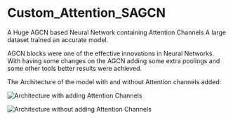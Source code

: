 # Custom_Attention_SAGCN
A Huge AGCN based Neural Network containing Attention Channels
A large dataset trained an accurate model.


AGCN blocks were one of the effective innovations in Neural Networks. With having some changes on the AGCN adding some extra poolings and some other tools better results were achieved. 

The Architecture of the model with and without Attention channels added:

![Architecture with adding Attention Channels](NN-plot-with-attention-light.jpg)

![Architecture without adding Attention Channels](NN-plot-no-attention-light.jpg)
